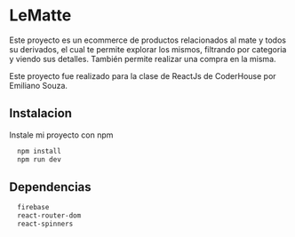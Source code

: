 # LeMatte

Este proyecto es un ecommerce de productos relacionados al mate y todos su derivados, el cual te permite explorar los mismos, filtrando por categoria y viendo sus detalles. También permite realizar una compra en la misma.

Este proyecto fue realizado para la clase de ReactJs de CoderHouse por Emiliano Souza.

## Instalacion

Instale mi proyecto con npm

```bash
  npm install
  npm run dev
```
## Dependencias

```bash
  firebase
  react-router-dom
  react-spinners
```